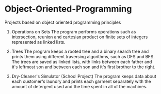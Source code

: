 # Object-Oriented-Programming
Projects based on object oriented programming principles

1. Operations on Sets
 The program performs operations such as intersection, reunion and cartesian product on finite sets of integers represented as linked lists.

2. Trees
 The program keeps a rooted tree and a binary search tree and prints them using different traversing algorithms, such as DFS and BFS. The trees are saved as linked lists, with links between each father and it's leftmost son and between each son and it's first brother to the right.

3. Dry-Cleaner's Simulator (School Project)
 The program keeps data about each customer's laundry and prints each garment separately with the amount of detergent used and the time spent in all of the machines.